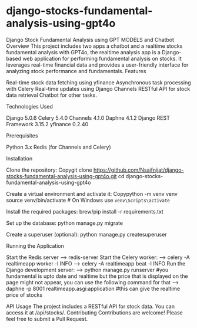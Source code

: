 # django-stocks-fundamental-analysis-using-gpt4o
Django Stock Fundamental Analysis using GPT MODELS and  Chatbot
Overview
This project includes two apps a chatbot and a realtime stocks fundamental analysis with GPT4o, the realtime analysis app is a Django-based web application for performing fundamental analysis on stocks. It leverages real-time financial data and provides a user-friendly interface for analyzing stock performance and fundamentals.
Features

Real-time stock data fetching using yfinance
Asynchronous task processing with Celery
Real-time updates using Django Channels
RESTful API for stock data retrieval
Chatbot for other tasks.

Technologies Used

Django 5.0.6
Celery 5.4.0
Channels 4.1.0
Daphne 4.1.2
Django REST Framework 3.15.2
yfinance 0.2.40

Prerequisites

Python 3.x
Redis (for Channels and Celery)

Installation

Clone the repository:
Copygit clone https://github.com/Nsaifnijat/django-stocks-fundamental-analysis-using-gpt4o.git
cd django-stocks-fundamental-analysis-using-gpt4o

Create a virtual environment and activate it:
Copypython -m venv venv
source venv/bin/activate  # On Windows use `venv\Scripts\activate`

Install the required packages:
brew/pip install -r requirements.txt

Set up the database:
python manage.py migrate

Create a superuser (optional):
python manage.py createsuperuser


Running the Application

Start the Redis server
--> redis-server
Start the Celery worker:
--> celery -A realtimeapp worker -l INFO
--> celery -A realtimeapp beat -l INFO
Run the Django development server:
--> python manage.py runserver  #you fundamental is upto date and realtime but the price that is displayed on the page might not appear, you can use the following command for that
--> daphne -p 8001 realtimeapp.asgi:application   #this can give the realtime price of stocks

API Usage
The project includes a RESTful API for stock data. You can access it at /api/stocks/.
Contributing
Contributions are welcome! Please feel free to submit a Pull Request.
